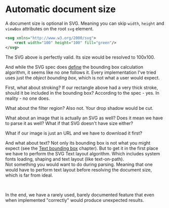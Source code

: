 # Automatic document size

A document size is optional in SVG. Meaning you can skip `width`, `height`
and `viewBox` attributes on the root `svg` element.

```xml
<svg xmlns="http://www.w3.org/2000/svg">
    <rect width="100" height="100" fill="green"/>
</svg>
```

The SVG above is perfectly valid. Its size would be resolved to 100x100.

And while the SVG spec does [define](https://www.w3.org/TR/SVG2/coords.html#BoundingBoxes)
the bounding box calculation algorithm, it seems like no one follows it.
Every implementation I've tried uses just the _object bounding box_,
which is not what a user would expect.

First, what about stroking? If our rectangle above had a very thick stroke, should it
be included in the bounding box? According to the spec - yes. In reality - no one does.

What about the filter region? Also not. Your drop shadow would be cut.

What about an image that is actually an SVG as well?
Does it mean we have to parse it as well?
What if that SVG doesn't have size either?

What if our image is just an URL and we have to download it first?

And what about text? Not only its bounding box is not what you might expect
(see the [Text bounding box](./text/bbox.md) chapter).
But to get it in the first place we have to perform
the SVG Text layout algorithm. Which includes system fonts loading,
shaping and text layout (like text-on-path).<br>
Not something you would want to do during parsing.
Meaning that one would have to perform text layout before resolving
the document size, which is far from ideal.

<br>

In the end, we have a rarely used, barely documented feature that even when implemented
"correctly" would produce unexpected results.
